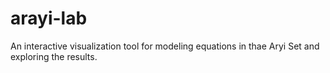 # arayi-lab
An interactive visualization tool for modeling equations in thae Aryi Set and exploring the results.
